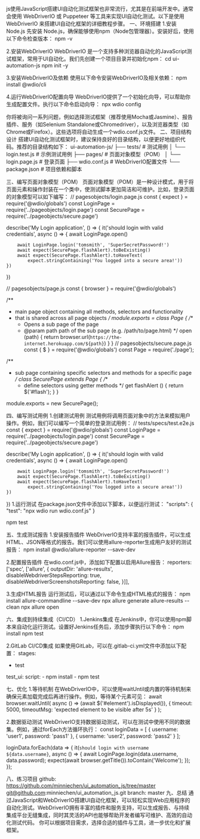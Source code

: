 js使用JavaScript搭建UI自动化测试框架也非常流行，尤其是在前端开发中。通常会使用 WebDriverIO 或 Puppeteer 等工具来实现UI自动化测试。以下是使用 WebDriverIO 来搭建UI自动化框架的详细教程步骤。
一、环境搭建
1.安装Node.js
先安装 Node.js，确保能够使用npm（Node包管理器）。安装好后，使用以下命令检查版本：
npm -v

2.安装WebDriverIO
WebDriverIO 是一个支持多种浏览器自动化的JavaScript测试框架，常用于UI自动化。我们先创建一个项目目录并初始化npm：
cd ui-automation-js
npm init -y

3.安装WebDriverIO及依赖
使用以下命令安装WebDriverIO及相关依赖：
npm install @wdio/cli

4.运行WebDriverIO配置向导
WebDriverIO提供了一个初始化向导，可以帮助你生成配置文件。执行以下命令启动向导：
npx wdio config

你将被询问一系列问题，例如选择测试框架（推荐使用Mocha或Jasmine）、报告插件、服务（如Selenium Standalone或Chromedriver），以及浏览器类型（如Chrome或Firefox）。这些选项将自动生成一个wdio.conf.js文件。
二、项目结构设计
搭建UI自动化测试框架时，建议保持良好的目录结构，以便更好地组织代码。推荐的目录结构如下：
ui-automation-js/
├── tests/                # 测试用例
│   └── login.test.js     # 示例测试用例
├── pages/                # 页面对象模型（POM）
│   └── login.page.js     # 登录页面
├── wdio.conf.js          # WebDriverIO配置文件
└── package.json          # 项目依赖和脚本

三、编写页面对象模型（POM）
页面对象模型（POM）是一种设计模式，用于将页面元素和操作封装在一个类中，使测试脚本更加简洁和可维护。比如，登录页面的对象模型可以如下编写：
// pagesobjects/login.page.js
const { expect } = require('@wdio/globals')
const LoginPage = require('../pageobjects/login.page')
const SecurePage = require('../pageobjects/secure.page')

describe('My Login application', () => {
    it('should login with valid credentials', async () => {
        await LoginPage.open()

        await LoginPage.login('tomsmith', 'SuperSecretPassword!')
        await expect(SecurePage.flashAlert).toBeExisting()
        await expect(SecurePage.flashAlert).toHaveText(
            expect.stringContaining('You logged into a secure area!'))
    })
})

// pagesobjects/page.js
const { browser } = require('@wdio/globals')

/**
* main page object containing all methods, selectors and functionality
* that is shared across all page objects
*/
module.exports = class Page {
    /**
    * Opens a sub page of the page
    * @param path path of the sub page (e.g. /path/to/page.html)
    */
    open (path) {
        return browser.url(`https://the-internet.herokuapp.com/${path}`)
    }
}
// pagesobjects/secure.page.js
const { $ } = require('@wdio/globals')
const Page = require('./page');

/**
 * sub page containing specific selectors and methods for a specific page
 */
class SecurePage extends Page {
    /**
     * define selectors using getter methods
     */
    get flashAlert () {
        return $('#flash');
    }
}

module.exports = new SecurePage();

四、编写测试用例
1.创建测试用例
测试用例将调用页面对象中的方法来模拟用户操作。例如，我们可以编写一个简单的登录测试用例：
// tests/specs/test.e2e.js
const { expect } = require('@wdio/globals')
const LoginPage = require('../pageobjects/login.page')
const SecurePage = require('../pageobjects/secure.page')

describe('My Login application', () => {
    it('should login with valid credentials', async () => {
        await LoginPage.open()

        await LoginPage.login('tomsmith', 'SuperSecretPassword!')
        await expect(SecurePage.flashAlert).toBeExisting()
        await expect(SecurePage.flashAlert).toHaveText(
            expect.stringContaining('You logged into a secure area!'))
    })
})
1.运行测试
在package.json文件中添加以下脚本，以便运行测试：
"scripts": {
    "test": "npx wdio run wdio.conf.js"
}

npm test

五、生成测试报告
1.安装报告插件
WebDriverIO支持丰富的报告插件，可以生成HTML、JSON等格式的报告。我们可以使用allure-reporter生成用户友好的测试报告：
npm install @wdio/allure-reporter --save-dev

2.配置报告插件
在wdio.conf.js中，添加如下配置以启用Allure报告：
reporters: ['spec', ['allure', {
    outputDir: 'allure-results',
    disableWebdriverStepsReporting: true,
    disableWebdriverScreenshotsReporting: false,
}]],

3.生成HTML报告
运行测试后，可以通过以下命令生成HTML格式的报告：
npm install allure-commandline --save-dev
npx allure generate allure-results --clean
npx allure open

六、集成到持续集成（CI/CD）
1.Jenkins集成
在Jenkins中，你可以使用npm脚本来自动化运行测试。设置好Jenkins任务后，添加步骤执行以下命令：
npm install
npm test

2.GitLab CI/CD集成
如果使用GitLab，可以在.gitlab-ci.yml文件中添加以下配置：
stages:
  - test

test_ui:
  script:
    - npm install
    - npm test

七、优化
1.等待机制
在WebDriverIO中，可以使用waitUntil或内置的等待机制来确保元素加载完成后再进行操作。例如，等待某个元素可见：
await browser.waitUntil(
    async () => (await $('#element').isDisplayed()),
    {
        timeout: 5000,
        timeoutMsg: 'expected element to be visible after 5s'
    }
);

2.数据驱动测试
WebDriverIO支持数据驱动测试，可以在测试中使用不同的数据集。例如，通过forEach方法循环执行：
const loginData = [
    { username: 'user1', password: 'pass1' },
    { username: 'user2', password: 'pass2' }
];

loginData.forEach(data => {
    it(`should login with username ${data.username}`, async () => {
        await LoginPage.login(data.username, data.password);
        expect(await browser.getTitle()).toContain('Welcome');
    });
});

八、练习项目
github: https://github.com/minniechen/ui_automation_js/tree/master
git@github.com:minniechen/ui_automation_js.git
branch: master
九、总结
通过JavaScript和WebDriverIO搭建UI自动化框架，可以轻松实现Web应用程序的自动化测试。WebDriverIO拥有丰富的插件和服务支持，可以生成报告、与持续集成平台无缝集成，同时其灵活的API也能够帮助开发者编写可维护、高效的自动化测试代码。
你可以根据项目需求，选择合适的插件与工具，进一步优化和扩展框架。
